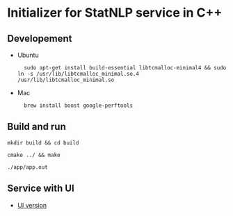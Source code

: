 # Initializer for StatNLP service in C++

## Developement

- Ubuntu
    
        sudo apt-get install build-essential libtcmalloc-minimal4 && sudo ln -s /usr/lib/libtcmalloc_minimal.so.4 /usr/lib/libtcmalloc_minimal.so 

- Mac    

        brew install boost google-perftools

## Build and run

    mkdir build && cd build  

    cmake ../ && make

    ./app/app.out

## Service with UI

- [UI version](https://github.com/sutd-statnlp/initializer-statnlp-service-cpp/tree/master/ui)  